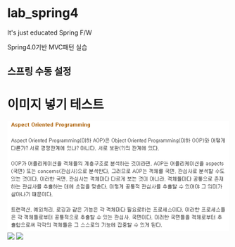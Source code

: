 # lab_spring4

It's just educated Spring F/W

Spring4.0기반 MVC패턴 실습

## 스프링 수동 설정

<h1> 이미지 넣기 테스트</h1>
<img class="aop1" src=./images/aop1.gif>
<img class-"injection1" src=.images/injection1.gif>
<img class-"injection2" src=.images/injection2.gif>
